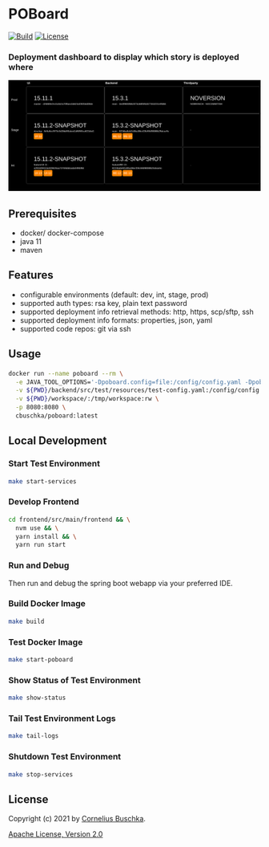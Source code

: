 # POBoard

[![Build](https://github.com/cbuschka/poboard/workflows/build/badge.svg)](https://github.com/cbuschka/poboard) [![License](https://img.shields.io/github/license/cbuschka/poboard.svg)](https://github.com/cbuschka/poboard/blob/main/license.txt)

### Deployment dashboard to display which story is deployed where

![Screenshot](./doc/screenshot.png)

## Prerequisites

- docker/ docker-compose
- java 11
- maven

## Features

- configurable environments (default: dev, int, stage, prod)
- supported auth types: rsa key, plain text password
- supported deployment info retrieval methods: http, https, scp/sftp, ssh
- supported deployment info formats: properties, json, yaml
- supported code repos: git via ssh

## Usage

```bash
docker run --name poboard --rm \
  -e JAVA_TOOL_OPTIONS='-Dpoboard.config=file:/config/config.yaml -Dpoboard.masterpassword=' \
  -v ${PWD}/backend/src/test/resources/test-config.yaml:/config/config.yaml \
  -v ${PWD}/workspace/:/tmp/workspace:rw \
  -p 8080:8080 \
  cbuschka/poboard:latest
```

## Local Development

### Start Test Environment

```bash
make start-services
```

### Develop Frontend

```bash
cd frontend/src/main/frontend && \
  nvm use && \
  yarn install && \
  yarn run start
```

### Run and Debug

Then run and debug the spring boot webapp via your preferred IDE.

### Build Docker Image

```bash
make build
```

### Test Docker Image

```bash
make start-poboard
```

### Show Status of Test Environment

```bash
make show-status
```

### Tail Test Environment Logs

```bash
make tail-logs
```

### Shutdown Test Environment

```bash
make stop-services
```

## License

Copyright (c) 2021 by [Cornelius Buschka](https://github.com/cbuschka).

[Apache License, Version 2.0](./license.txt)
